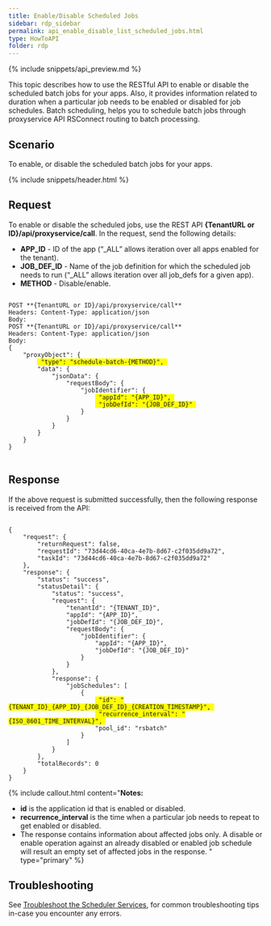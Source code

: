 ```yaml
---
title: Enable/Disable Scheduled Jobs
sidebar: rdp_sidebar
permalink: api_enable_disable_list_scheduled_jobs.html
type: HowToAPI
folder: rdp
---
```


{% include snippets/api_preview.md %}

This topic describes how to use the RESTful API to enable or disable the scheduled batch jobs for your apps. Also, it provides information related to duration when a particular job needs to be enabled or disabled for job schedules. Batch scheduling, helps you to schedule batch jobs through proxyservice API RSConnect routing to batch processing.

## Scenario

To enable, or disable the scheduled batch jobs for your apps.

{% include snippets/header.html %}

## Request

To enable or disable the scheduled jobs, use the REST API **{TenantURL or ID}/api/proxyservice/call**.
In the request, send the following details:
* **APP_ID** - ID of the app (“_ALL” allows iteration over all apps enabled for the tenant).
* **JOB_DEF_ID** - Name of the job definition for which the scheduled job needs to run (“_ALL” allows iteration over all job_defs for a given app).
* **METHOD** - Disable/enable.

<pre>
<code>
POST **{TenantURL or ID}/api/proxyservice/call**
Headers: Content-Type: application/json
Body:
POST **{TenantURL or ID}/api/proxyservice/call**
Headers: Content-Type: application/json
Body:
{
    "proxyObject": {
        <span style="background-color: #FFFF00"> "type": "schedule-batch-{METHOD}", </span>
        "data": {
            "jsonData": {
                "requestBody": {
                    "jobIdentifier": {
                        <span style="background-color: #FFFF00"> "appId": "{APP_ID}", </span>
                        <span style="background-color: #FFFF00"> "jobDefId": "{JOB_DEF_ID}" </span>
                    }
                }
            }
        }
    }
}
</code>
</pre> 

## Response

If the above request is submitted successfully, then the following response is received from the API:

<pre><code>
{
    "request": {
        "returnRequest": false,
        "requestId": "73d44cd6-40ca-4e7b-8d67-c2f035dd9a72",
        "taskId": "73d44cd6-40ca-4e7b-8d67-c2f035dd9a72"
    },
    "response": {
        "status": "success",
        "statusDetail": {
            "status": "success",
            "request": {
                "tenantId": "{TENANT_ID}",
                "appId": "{APP_ID}",
                "jobDefId": "{JOB_DEF_ID}",
                "requestBody": {
                    "jobIdentifier": {
                        "appId": "{APP_ID}",
                        "jobDefId": "{JOB_DEF_ID}"
                    }
                }
            },
            "response": {
                "jobSchedules": [
                    {
                        <span style="background-color: #FFFF00"> "id": "{TENANT_ID}_{APP_ID}_{JOB_DEF_ID}_{CREATION_TIMESTAMP}", </span>
                        <span style="background-color: #FFFF00"> "recurrence_interval": "{ISO_8601_TIME_INTERVAL}", </span>
                        "pool_id": "rsbatch"
                    }
                ]
            }
        },
        "totalRecords": 0
    }
}
</code></pre> 

{% include callout.html content="**Notes:** 
* **id** is the application id that is enabled or disabled.
* **recurrence_interval** is the time when a particular job needs to repeat to get enabled or disabled.
* The response contains information about affected jobs only. A disable or enable operation against an already disabled or enabled job schedule will result an empty set of affected jobs in the response.
" type="primary" %}

## Troubleshooting
See [Troubleshoot the Scheduler Services](api_troubleshoot_sch.html), for common troubleshooting tips in-case you encounter any errors.